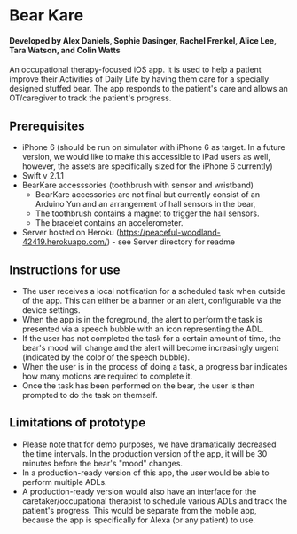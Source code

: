 # Bear Kare
#### Developed by Alex Daniels, Sophie Dasinger, Rachel Frenkel, Alice Lee, Tara Watson, and Colin Watts
An occupational therapy-focused iOS app. It is used to help a patient improve their Activities of Daily Life by having them care for a specially designed stuffed bear. The app responds to the patient's care and allows an OT/caregiver to track the patient's progress.

## Prerequisites
* iPhone 6 (should be run on simulator with iPhone 6 as target. In a future version, we would like to make this accessible to iPad users as well, however, the assets are specifically sized for the iPhone 6 currently)
* Swift v 2.1.1
* BearKare accesssories (toothbrush with sensor and wristband)
  * BearKare accessories are not final but currently consist of an Arduino Yun and an arrangement of hall sensors in the bear,
  * The toothbrush contains a magnet to trigger the hall sensors.
  * The bracelet contains an accelerometer. 
* Server hosted on Heroku (https://peaceful-woodland-42419.herokuapp.com/) - see Server directory for readme

## Instructions for use
* The user receives a local notification for a scheduled task when outside of the app. This can either be a banner or an alert, configurable via the device settings. 
* When the app is in the foreground, the alert to perform the task is presented via a speech bubble with an icon representing the ADL. 
* If the user has not completed the task for a certain amount of time, the bear's mood will change and the alert will become increasingly urgent (indicated by the color of the speech bubble). 
* When the user is in the process of doing a task, a progress bar indicates how many motions are required to complete it.
* Once the task has been performed on the bear, the user is then prompted to do the task on themself. 

## Limitations of prototype
* Please note that for demo purposes, we have dramatically decreased the time intervals. In the production version of the app, it will be 30 minutes before the bear's "mood" changes.
* In a production-ready version of this app, the user would be able to perform multiple ADLs.
* A production-ready version would also have an interface for the caretaker/occupational therapist to schedule various ADLs and track the patient's progress. This would be separate from the mobile app, because the app is specifically for Alexa (or any patient) to use.
